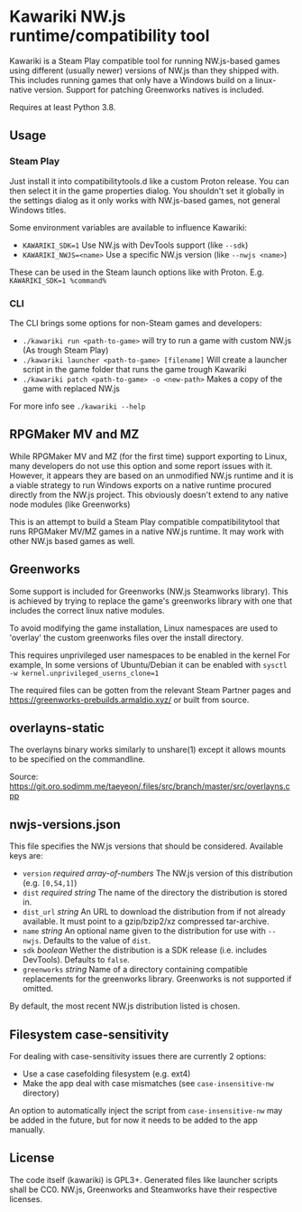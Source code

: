 Kawariki NW.js runtime/compatibility tool
=========================================

Kawariki is a Steam Play compatible tool for running NW.js-based games using
different (usually newer) versions of NW.js than they shipped with.
This includes running games that only have a Windows build on a linux-native version.
Support for patching Greenworks natives is included.

Requires at least Python 3.8.

Usage
-----

### Steam Play
Just install it into compatibilitytools.d like a custom Proton release. You can then
select it in the game properties dialog. You shouldn't set it globally in the settings
dialog as it only works with NW.js-based games, not general Windows titles.

Some environment variables are available to influence Kawariki:
- `KAWARIKI_SDK=1` Use NW.js with DevTools support (like `--sdk`)
- `KAWARIKI_NWJS=<name>` Use a specific NW.js version (like `--nwjs <name>`)

These can be used in the Steam launch options like with Proton. E.g. `KAWARIKI_SDK=1 %command%`

### CLI
The CLI brings some options for non-Steam games and developers:

- `./kawariki run <path-to-game>` will try to run a game with custom NW.js (As trough Steam Play)
- `./kawariki launcher <path-to-game> [filename]` Will create a launcher script in the game folder that runs the game trough Kawariki
- `./kawariki patch <path-to-game> -o <new-path>` Makes a copy of the game with replaced NW.js

For more info see `./kawariki --help`

RPGMaker MV and MZ
------------------

While RPGMaker MV and MZ (for the first time) support exporting
to Linux, many developers do not use this option and some report
issues with it. However, it appears they are based on
an unmodified NW.js runtime and it is a viable strategy
to run Windows exports on a native runtime procured directly
from the NW.js project. This obviously doesn't extend to
any native node modules (like Greenworks)

This is an attempt to build a Steam Play compatible compatibilitytool
that runs RPGMaker MV/MZ games in a native NW.js runtime.
It may work with other NW.js based games as well.

Greenworks
----------

Some support is included for Greenworks (NW.js Steamworks library).
This is achieved by trying to replace the game's greenworks library
with one that includes the correct linux native modules.

To avoid modifying the game installation, Linux namespaces are used
to 'overlay' the custom greenworks files over the install directory.

This requires unprivileged user namespaces to be enabled in the kernel
For example, In some versions of Ubuntu/Debian it can be enabled with
`sysctl -w kernel.unprivileged_userns_clone=1`

The required files can be gotten from the relevant Steam Partner pages
and https://greenworks-prebuilds.armaldio.xyz/ or built from source.

overlayns-static
----------------

The overlayns binary works similarly to unshare(1) except it allows
mounts to be specified on the commandline.

Source: https://git.oro.sodimm.me/taeyeon/.files/src/branch/master/src/overlayns.cpp

nwjs-versions.json
------------------

This file specifies the NW.js versions that should be considered.
Available keys are:
- `version` *required array-of-numbers* The NW.js version of this distribution (e.g. `[0,54,1]`)
- `dist` *required string* The name of the directory the distribution is stored in.
- `dist_url` *string* An URL to download the distribution from if not already available. It must point to a gzip/bzip2/xz compressed tar-archive.
- `name` *string* An optional name given to the distribution for use with `--nwjs`. Defaults to the value of `dist`.
- `sdk` *boolean* Wether the distribution is a SDK release (i.e. includes DevTools). Defaults to `false`.
- `greenworks` *string* Name of a directory containing compatible replacements for the greenworks library. Greenworks is not supported if omitted.

By default, the most recent NW.js distribution listed is chosen.

Filesystem case-sensitivity
---------------------------

For dealing with case-sensitivity issues there are currently 2 options:
- Use a case casefolding filesystem (e.g. ext4)
- Make the app deal with case mismatches (see `case-insensitive-nw` directory)

An option to automatically inject the script from `case-insensitive-nw` may be added in the future, but for now it needs to be added to the app manually.

License
-------

The code itself (kawariki) is GPL3+. Generated files like launcher scripts shall be CC0.
NW.js, Greenworks and Steamworks have their respective licenses.
